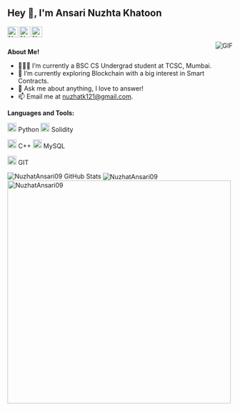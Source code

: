 <h2 title="hehehe"> Hey 👋, I'm Ansari Nuzhta Khatoon</h2>

<a href="#">
  <img align="left" alt="Nuzhats LinkedIn" width="24px" src="https://img.icons8.com/nolan/96/linkedin.png" />
</a>
<a href="https://www.instagram.com/nuzzi___09/" target='_blank'>
  <img align="left" alt="Nuzhats Instagram" width="24px" src="https://img.icons8.com/nolan/96/instagram-new.png" />
</a>
<a href="#">
  <img align="left" alt="Nuzhats Twitter" width="24px" src="https://img.icons8.com/nolan/96/twitter.png" />
</a>




<br />
<br />


 

 <img align="right" alt="GIF" src="https://media.giphy.com/media/LmNwrBhejkK9EFP504/giphy.gif" style="max-width:100%; height:auto;"/>


**About Me!**

- 👨🏽‍💻 I’m currently a BSC CS Undergrad student at TCSC, Mumbai.
- 🌱 I’m currently exploring Blockchain with a big interest in Smart Contracts. 
- 💬 Ask me about anything, I love to answer!
- 📫 Email me at [nuzhatk121@gmail.com](mailto:nuzhatk121@gmail.com).



**Languages and Tools:**  


<code><img height="20" src="https://img.icons8.com/nolan/96/python.png"></code> Python
<code><img height="20" src="https://img.icons8.com/nolan/96/ethereum.png"></code> Solidity

<code><img height="20" src="https://img.icons8.com/nolan/96/c-plus-plus.png"></code> C++
<code><img height="20" src="https://img.icons8.com/nolan/96/sql.png"></code> MySQL

<code><img height="20" src="https://img.icons8.com/nolan/96/git.png"></code> GIT

<img src="https://github-readme-stats.vercel.app/api?username=NuzhatAnsari09&show_icons=true&hide_border=true&count_private=true&theme=shades-of-purple&icon_color=fad000" alt="NuzhatAnsari09 GitHub Stats">
<img align="center" src="https://github-readme-streak-stats.herokuapp.com/?user=NuzhatAnsari09&count_private=true&theme=radical" alt="NuzhatAnsari09" />
<img align="center" width=500 src="https://github-readme-stats.vercel.app/api/top-langs/?username=NuzhatAnsari09&count_private=true&theme=radical" alt="NuzhatAnsari09" />



